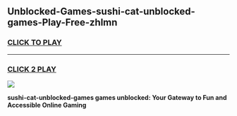 
## Unblocked-Games-sushi-cat-unblocked-games-Play-Free-zhlmn
<h3>
<a href="https://premium76.site?title=sushi-cat-unblocked-games&ref=10A">CLICK TO PLAY</a></h3>
<hr>

<h3>
<a href="https://premium76.site?title=sushi-cat-unblocked-games&ref=10A">CLICK 2 PLAY</a>
  
</h3>

<a href="https://premium76.site?title=sushi-cat-unblocked-games&ref=10A"><img src="https://clearcache.store/games.png"></a>


**sushi-cat-unblocked-games games unblocked: Your Gateway to Fun and Accessible Online Gaming**
